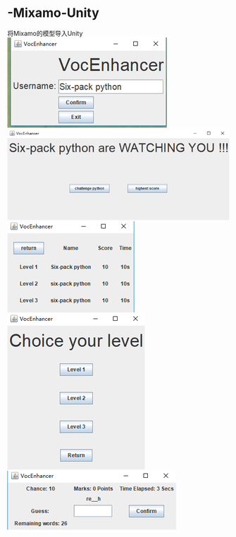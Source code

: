# -Mixamo-Unity
将Mixamo的模型导入Unity
<br>
![pg1](https://github.com/Nevermore1984/NIIT_java_classdesign_Voc_Enhancer/blob/master/pg1.png)
<br>
![pg1](https://github.com/Nevermore1984/NIIT_java_classdesign_Voc_Enhancer/blob/master/pg2.png)
<br>
![pg1](https://github.com/Nevermore1984/NIIT_java_classdesign_Voc_Enhancer/blob/master/pg3.png)
<br>
![pg1](https://github.com/Nevermore1984/NIIT_java_classdesign_Voc_Enhancer/blob/master/pg4.png)
<br>
![pg1](https://github.com/Nevermore1984/NIIT_java_classdesign_Voc_Enhancer/blob/master/pg5.png)
